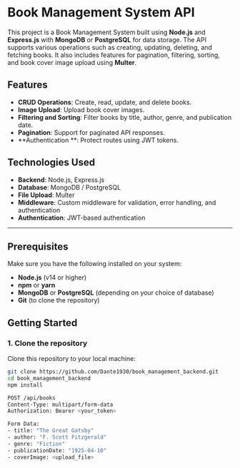 # Book Management System API

This project is a Book Management System built using **Node.js** and **Express.js** with **MongoDB** or **PostgreSQL** for data storage. The API supports various operations such as creating, updating, deleting, and fetching books. It also includes features for pagination, filtering, sorting, and book cover image upload using **Multer**.

## Features

- **CRUD Operations**: Create, read, update, and delete books.
- **Image Upload**: Upload book cover images.
- **Filtering and Sorting**: Filter books by title, author, genre, and publication date.
- **Pagination**: Support for paginated API responses.
- **Authentication **: Protect routes using JWT tokens.

## Technologies Used

- **Backend**: Node.js, Express.js
- **Database**: MongoDB / PostgreSQL
- **File Upload**: Multer
- **Middleware**: Custom middleware for validation, error handling, and authentication
- **Authentication**: JWT-based authentication

---

## Prerequisites

Make sure you have the following installed on your system:

- **Node.js** (v14 or higher)
- **npm** or **yarn**
- **MongoDB** or **PostgreSQL** (depending on your choice of database)
- **Git** (to clone the repository)

## Getting Started

### 1. Clone the repository

Clone this repository to your local machine:

```bash
git clone https://github.com/Dante1930/book_management_backend.git
cd book_management_backend
npm install

POST /api/books
Content-Type: multipart/form-data
Authorization: Bearer <your_token>

Form Data:
- title: "The Great Gatsby"
- author: "F. Scott Fitzgerald"
- genre: "Fiction"
- publicationDate: "1925-04-10"
- coverImage: <upload_file>
